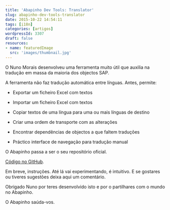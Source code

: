 ```yaml
---
title: 'Abapinho Dev Tools: Translator'
slug: abapinho-dev-tools-translator
date: 2015-10-22 14:54:11
tags: [i18n]
categories: [artigos]
wordpressId: 3307
draft: false
resources:
- name: featuredImage
  src: 'images/thumbnail.jpg'
---
```

O Nuno Morais desenvolveu uma ferramenta muito útil que auxilia na tradução em massa da maioria dos objectos SAP.

A ferramenta não faz tradução automática entre línguas. Antes, permite:

  * Exportar um ficheiro Excel com textos

  * Importar um ficheiro Excel com textos

  * Copiar textos de uma língua para uma ou mais línguas de destino

  * Criar uma ordem de transporte com as alterações

  * Encontrar dependências de objectos a que faltem traduções

  * Práctico interface de navegação para tradução manual

O Abapinho passa a ser o seu repositório oficial.

[Código no GitHub][1].

Em breve, instruções. Até lá vai experimentando, é intuitivo. E se gostares ou tiveres sugestões deixa aqui um comentário.

Obrigado Nuno por teres desenvolvido isto e por o partilhares com o mundo no Abapinho.

O Abapinho saúda-vos.

   [1]: https://github.com/abapinho/abapinho_dev_tools
